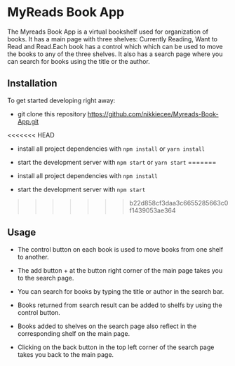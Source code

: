 # MyReads Book App

The Myreads Book App is a virtual bookshelf used for organization of books. It has a main page with three shelves: Currently Reading, Want to Read and Read.Each book has a control which which can be used to move the books to any of the three shelves. It also has a search page where you can search for books using the title or the author.

## Installation

To get started developing right away:

* git clone this repository https://github.com/nikkiecee/Myreads-Book-App.git

<<<<<<< HEAD
* install all project dependencies with `npm install` or `yarn install`

* start the development server with `npm start` or `yarn start`
=======
* install all project dependencies with `npm install`

* start the development server with `npm start`
>>>>>>> b22d858cf3daa3c6655285663c0f1439053ae364

## Usage

* The control button on each book is used to move books from one shelf to another.

* The add button + at the button right corner of the main page takes you to the search page.

* You can search for books by typing the title or author in the search bar.

* Books returned from search result can be added to shelfs by using the control button.

* Books added to shelves on the search page also reflect in the corresponding shelf on the main page.

* Clicking on the back button in the top left corner of the search page takes you back to the main page.
